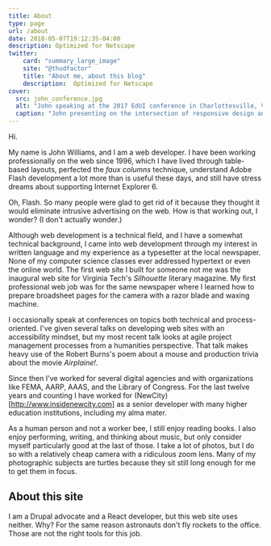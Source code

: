 ```yaml
---
title: About
type: page
url: /about
date: 2018-05-07T19:12:35-04:00
description: Optimized for Netscape
twitter:
    card: "summary_large_image"
    site: "@thudfactor"
    title: "About me, about this blog"
    description:  Optimized for Netscape
cover:
  src: john_conference.jpg
  alt: "John speaking at the 2017 EdUI conference in Charlottesville, Virginia"
  caption: "John presenting on the intersection of responsive design and accessibility (<a href=\"/2018/04/what-responsive-design-can-teach-us-about-accessiblity/\">see the related post</a>). Photo by Katie Gehrt."
---
```


Hi.

My name is John Williams, and I am a web developer. I have been working professionally on the web since 1996, which I have lived through table-based layouts, perfected the _faux columns_ technique, understand Adobe Flash development a lot more than is useful these days, and still have stress dreams about supporting Internet Explorer 6.

Oh, Flash. So many people were glad to get rid of it because they thought it would eliminate intrusive advertising on the web. How is that working out, I wonder? (I don't actually wonder.)

Although web development is a technical field, and I have a somewhat technical background, I came into web development through my interest in written language and my experience as a typesetter at the local newspaper. None of my computer science classes ever addressed hypertext or even the online world. The first web site I built for someone not me was the inaugural web site for Virginia Tech's _Silhouette_ literary magazine. My first professional web job was for the same newspaper where I learned how to prepare broadsheet pages for the camera with a razor blade and waxing machine.

I occasionally speak at conferences on topics both technical and process-oriented. I've given several talks on developing web sites with an accessibility mindset, but my most recent talk looks at agile project management processes from a humanities perspective. That talk makes heavy use of the Robert Burns's poem about a mouse and production trivia about the movie _Airplaine!_.

Since then I've worked for several digital agencies and with organizations like FEMA, AARP, AAAS, and the Library of Congress. For the last twelve years and counting I have worked for (NewCity)[http://www.insidenewcity.com] as a senior developer with many higher education institutions, including my alma mater.

As a human person and not a worker bee, I still enjoy reading books. I also enjoy performing, writing, and thinking about music, but only consider myself particularly good at the last of those. I take a lot of photos, but I do so with a relatively cheap camera with a ridiculous zoom lens. Many of my photographic subjects are turtles because they sit still long enough for me to get them in focus.

## About this site

I am a Drupal advocate and a React developer, but this web site uses neither. Why? For the same reason astronauts don't fly rockets to the office. Those are not the right tools for this job.



